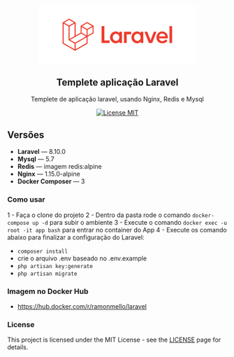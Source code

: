 <h2 align="center">
<br>
  <img src="public/logo__laravel.png" alt="Logo Laravel" width="360">
<br>
<br>
Templete aplicação Laravel
</h2>

<p align="center">Templete de aplicação laravel, usando Nginx, Redis e Mysql</p>

<p align="center">
  <a href="https://opensource.org/licenses/MIT">
    <img src="https://img.shields.io/badge/License-MIT-blue.svg" alt="License MIT">
  </a>
</p>

## Versões

-   **Laravel** — 8.10.0
-   **Mysql** — 5.7
-   **Redis** — imagem redis:alpine
-   **Nginx** — 1.15.0-alpine
-   **Docker Composer** — 3

### Como usar

1 - Faça o clone do projeto
2 - Dentro da pasta rode o comando `docker-compose up -d` para subir o ambiente
3 - Execute o comando `docker exec -u root -it app bash` para entrar no container do App
4 - Execute os comando abaixo para finalizar a configuração do Laravel:

-   `composer install`
-   crie o arquivo .env baseado no .env.example
-   `php artisan key:generate `
-   `php artisan migrate`

### Imagem no Docker Hub

-   https://hub.docker.com/r/ramonmello/laravel

### License

This project is licensed under the MIT License - see the [LICENSE](https://opensource.org/licenses/MIT) page for details.
